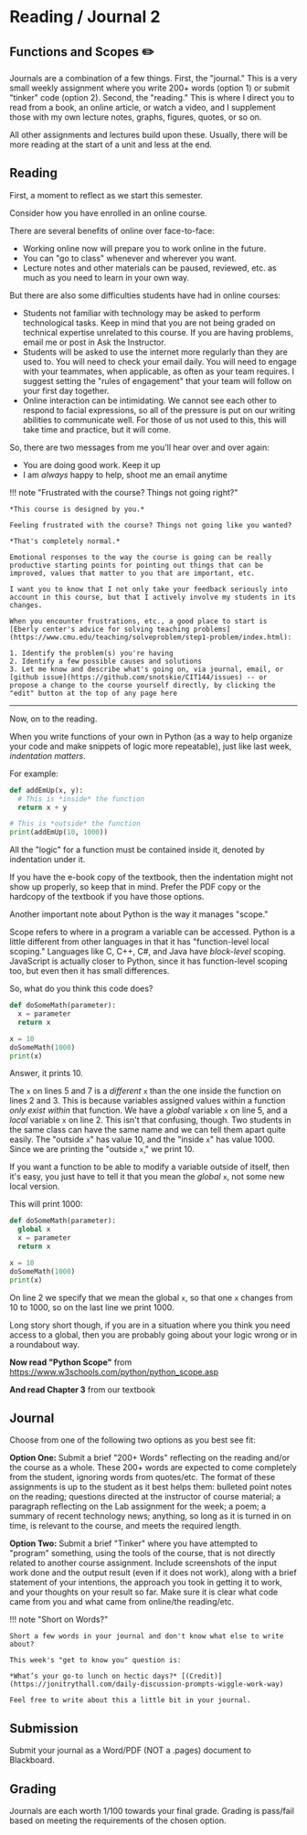 # Reading / Journal 2

## Functions and Scopes ✏️

Journals are a combination of a few things. First, the "journal." This is a very small weekly assignment where you write 200+ words (option 1) or submit  "tinker" code (option 2). Second, the "reading." This is where I direct you to read from a book, an online article, or watch a video, and I supplement those with my own lecture notes, graphs, figures, quotes, or so on.

All other assignments and lectures build upon these. Usually, there will be more reading at the start of a unit and less at the end.

## Reading

First, a moment to reflect as we start this semester.

Consider how you have enrolled in an online course.

There are several benefits of online over face-to-face:

- Working online now will prepare you to work online in the future.
- You can "go to class" whenever and wherever you want.
- Lecture notes and other materials can be paused, reviewed, etc. as much as you need to learn in your own way.

But there are also some difficulties students have had in online courses:

- Students not familiar with technology may be asked to perform technological tasks. Keep in mind that you are not being graded on technical expertise unrelated to this course. If you are having problems, email me or post in Ask the Instructor.
- Students will be asked to use the internet more regularly than they are used to. You will need to check your email daily. You will need to engage with your teammates, when applicable, as often as your team requires. I suggest setting the "rules of engagement" that your team will follow on your first day together.
- Online interaction can be intimidating. We cannot see each other to respond to facial expressions, so all of the pressure is put on our writing abilities to communicate well. For those of us not used to this, this will take time and practice, but it will come.

So, there are two messages from me you'll hear over and over again:

- You are doing good work. Keep it up
- I am *always* happy to help, shoot me an email anytime

!!! note "Frustrated with the course? Things not going right?"
    
    *This course is designed by you.*

    Feeling frustrated with the course? Things not going like you wanted?

    *That's completely normal.*

    Emotional responses to the way the course is going can be really productive starting points for pointing out things that can be improved, values that matter to you that are important, etc.

    I want you to know that I not only take your feedback seriously into account in this course, but that I actively involve my students in its changes.
    
    When you encounter frustrations, etc., a good place to start is [Eberly center's advice for solving teaching problems](https://www.cmu.edu/teaching/solveproblem/step1-problem/index.html):

    1. Identify the problem(s) you're having
    2. Identify a few possible causes and solutions
    3. Let me know and describe what's going on, via journal, email, or [github issue](https://github.com/snotskie/CIT144/issues) -- or propose a change to the course yourself directly, by clicking the "edit" button at the top of any page here

---

Now, on to the reading.

When you write functions of your own in Python (as a way to help organize your code and make snippets of logic more repeatable), just like last week, *indentation matters*.

For example:

```python
def addEmUp(x, y):
  # This is *inside* the function
  return x + y

# This is *outside* the function
print(addEmUp(10, 1000))
```

All the "logic" for a function must be contained inside it, denoted by indentation under it.

If you have the e-book copy of the textbook, then the indentation might not show up properly, so keep that in mind. Prefer the PDF copy or the hardcopy of the textbook if you have those options.

Another important note about Python is the way it manages "scope."

Scope refers to where in a program a variable can be accessed. Python is a little different from other languages in that it has "function-level local scoping." Languages like C, C++, C#, and Java have *block-level* scoping. JavaScript is actually closer to Python, since it has function-level scoping too, but even then it has small differences.

So, what do you think this code does?

```python
def doSomeMath(parameter):
  x = parameter
  return x

x = 10
doSomeMath(1000)
print(x)
```

Answer, it prints 10.

The `x` on lines 5 and 7 is a *different* `x` than the one inside the function on lines 2 and 3. This is because variables assigned values within a function *only exist within* that function. We have a *global* variable `x` on line 5, and a *local* variable `x` on line 2. This isn't that confusing, though. Two students in the same class can have the same name and we can tell them apart quite easily. The "outside `x`" has value 10, and the "inside `x`" has value 1000. Since we are printing the "outside `x`," we print 10.

If you want a function to be able to modify a variable outside of itself, then it's easy, you just have to tell it that you mean the *global* `x`, not some new local version.

This will print 1000:

```python
def doSomeMath(parameter):
  global x
  x = parameter
  return x

x = 10
doSomeMath(1000)
print(x)
```

On line 2 we specify that we mean the global `x`, so that one `x` changes from 10 to 1000, so on the last line we print 1000.

Long story short though, if you are in a situation where you think you need access to a global, then you are probably going about your logic wrong or in a roundabout way.

**Now read "Python Scope"** from <https://www.w3schools.com/python/python_scope.asp>

**And read Chapter 3** from our textbook

## Journal

Choose from one of the following two options as you best see fit:

**Option One:** Submit a brief "200+ Words" reflecting on the reading and/or the course as a whole. These 200+ words are expected to come completely from the student, ignoring words from quotes/etc. The format of these assignments is up to the student as it best helps them: bulleted point notes on the reading; questions directed at the instructor of course material; a paragraph reflecting on the Lab assignment for the week; a poem; a summary of recent technology news; anything, so long as it is turned in on time, is relevant to the course, and meets the required length. 

**Option Two:** Submit a brief "Tinker" where you have attempted to "program" something, using the tools of the course, that is not directly related to another course assignment. Include screenshots of the input work done and the output result (even if it does not work), along with a brief statement of your intentions, the approach you took in getting it to work, and your thoughts on your result so far. Make sure it is clear what code came from you and what came from online/the reading/etc.

!!! note "Short on Words?"
    
    Short a few words in your journal and don't know what else to write about?

    This week's "get to know you" question is:

    *What’s your go-to lunch on hectic days?* [(Credit)](https://jonitrythall.com/daily-discussion-prompts-wiggle-work-way)

    Feel free to write about this a little bit in your journal.

## Submission

Submit your journal as a Word/PDF (NOT a .pages) document to Blackboard.

## Grading

Journals are each worth 1/100 towards your final grade. Grading is pass/fail based on meeting the requirements of the chosen option.